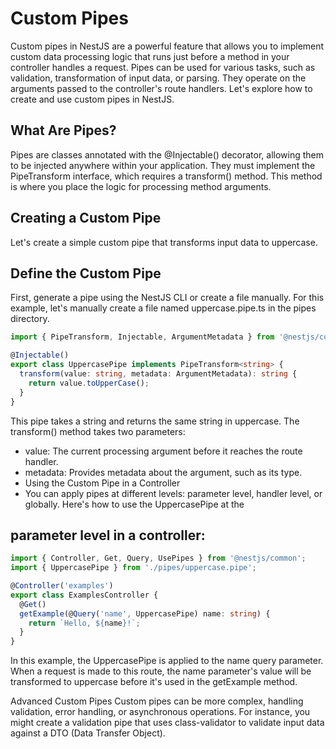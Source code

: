 # Custom Pipes

Custom pipes in NestJS are a powerful feature that allows you to implement custom data processing logic that runs just before a method in your controller handles a request. Pipes can be used for various tasks, such as validation, transformation of input data, or parsing. They operate on the arguments passed to the controller's route handlers. Let's explore how to create and use custom pipes in NestJS.

## What Are Pipes?
Pipes are classes annotated with the @Injectable() decorator, allowing them to be injected anywhere within your application. They must implement the PipeTransform interface, which requires a transform() method. This method is where you place the logic for processing method arguments.

## Creating a Custom Pipe
Let's create a simple custom pipe that transforms input data to uppercase.

## Define the Custom Pipe
First, generate a pipe using the NestJS CLI or create a file manually. For this example, let's manually create a file named uppercase.pipe.ts in the pipes directory.

```typescript
import { PipeTransform, Injectable, ArgumentMetadata } from '@nestjs/common';

@Injectable()
export class UppercasePipe implements PipeTransform<string> {
  transform(value: string, metadata: ArgumentMetadata): string {
    return value.toUpperCase();
  }
}
```

This pipe takes a string and returns the same string in uppercase. The transform() method takes two parameters:

- value: The current processing argument before it reaches the route handler.
- metadata: Provides metadata about the argument, such as its type.
- Using the Custom Pipe in a Controller
- You can apply pipes at different levels: parameter level, handler level, or globally. Here's how to use the UppercasePipe at the 

## parameter level in a controller:

```typescript
import { Controller, Get, Query, UsePipes } from '@nestjs/common';
import { UppercasePipe } from './pipes/uppercase.pipe';

@Controller('examples')
export class ExamplesController {
  @Get()
  getExample(@Query('name', UppercasePipe) name: string) {
    return `Hello, ${name}!`;
  }
}

```

In this example, the UppercasePipe is applied to the name query parameter. When a request is made to this route, the name parameter's value will be transformed to uppercase before it's used in the getExample method.

Advanced Custom Pipes
Custom pipes can be more complex, handling validation, error handling, or asynchronous operations. For instance, you might create a validation pipe that uses class-validator to validate input data against a DTO (Data Transfer Object).
